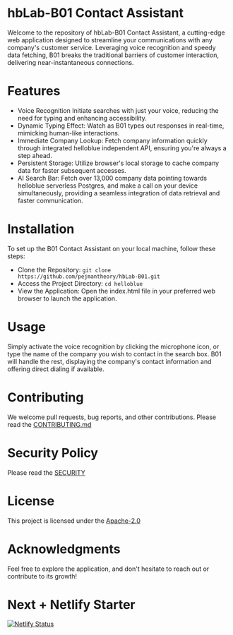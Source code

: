 # hbLab-B01 Contact Assistant
Welcome to the repository of hbLab-B01 Contact Assistant, a cutting-edge web application designed to streamline your communications with any company's customer service. Leveraging voice recognition and speedy data fetching, B01 breaks the traditional barriers of customer interaction, delivering near-instantaneous connections.

# Features
* Voice Recognition 
Initiate searches with just your voice, reducing the need for typing and enhancing accessibility.
* Dynamic Typing Effect: Watch as B01 types out responses in real-time, mimicking human-like interactions.
* Immediate Company Lookup: Fetch company information quickly through integrated helloblue independent API, ensuring you're always a step ahead.
* Persistent Storage: Utilize browser's local storage to cache company data for faster subsequent accesses.
* AI Search Bar: Fetch over 13,000 company data pointing towards helloblue serverless Postgres, and make a call on your device simultaneously, providing a seamless integration of data retrieval and faster communication.
# Installation
To set up the B01 Contact Assistant on your local machine, follow these steps:
* Clone the Repository:
`git clone https://github.com/pejmantheory/hbLab-B01.git`
* Access the Project Directory:
`cd helloblue`
* View the Application:
Open the index.html file in your preferred web browser to launch the application.

# Usage
Simply activate the voice recognition by clicking the microphone icon, or type the name of the company you wish to contact in the search box. B01 will handle the rest, displaying the company's contact information and offering direct dialing if available.

# Contributing
We welcome pull requests, bug reports, and other contributions. Please read the [CONTRIBUTING.md](./CONTRIBUTING.md)

# Security Policy
Please read the [SECURITY](https://github.com/pejmantheory/hbLab-B01/blob/50b6638fdc480cf89d0fe4128a49642adb55fb4b/SECURITY.md) 


# License
This project is licensed under the [Apache-2.0](https://github.com/pejmantheory/hbLab-B01/blob/1ce0071c308c082f468a7a225aaa8d21444769b4/LICENSE.md)


# Acknowledgments
Feel free to explore the application, and don't hesitate to reach out or contribute to its growth! 

# Next + Netlify Starter
[![Netlify Status](https://api.netlify.com/api/v1/badges/221cf2a1-0447-4d32-ace5-5c177916fc4e/deploy-status)](https://app.netlify.com/sites/helloblueai/deploys)
